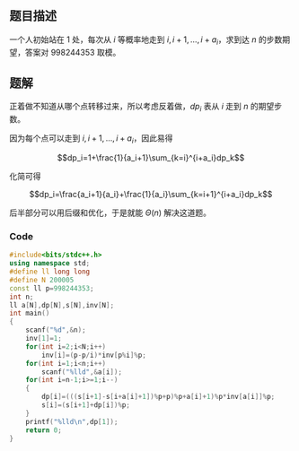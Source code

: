 ## 题目描述

一个人初始站在 $1$ 处，每次从 $i$ 等概率地走到 $i,i+1,\ldots,i+a_i$，求到达 $n$ 的步数期望，答案对 $998244353$ 取模。

## 题解

正着做不知道从哪个点转移过来，所以考虑反着做，$dp_i$ 表从 $i$ 走到 $n$ 的期望步数。

因为每个点可以走到 $i,i+1,\ldots,i+a_i$，因此易得

$$dp_i=1+\frac{1}{a_i+1}\sum_{k=i}^{i+a_i}dp_k$$

化简可得

$$dp_i=\frac{a_i+1}{a_i}+\frac{1}{a_i}\sum_{k=i+1}^{i+a_i}dp_k$$

后半部分可以用后缀和优化，于是就能 $\Theta(n)$ 解决这道题。

### Code

```cpp
#include<bits/stdc++.h>
using namespace std;
#define ll long long
#define N 200005
const ll p=998244353;
int n;
ll a[N],dp[N],s[N],inv[N];
int main()
{
	scanf("%d",&n);
	inv[1]=1;
	for(int i=2;i<N;i++)
		inv[i]=(p-p/i)*inv[p%i]%p;
	for(int i=1;i<n;i++)
		scanf("%lld",&a[i]);
	for(int i=n-1;i>=1;i--)
	{
		dp[i]=(((s[i+1]-s[i+a[i]+1])%p+p)%p+a[i]+1)%p*inv[a[i]]%p;
		s[i]=(s[i+1]+dp[i])%p;
	}
	printf("%lld\n",dp[1]);
	return 0;
}
```